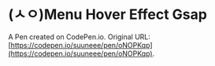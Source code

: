 # (ㅅㅇ)Menu Hover Effect Gsap

A Pen created on CodePen.io. Original URL: [https://codepen.io/suuneee/pen/oNOPKqp](https://codepen.io/suuneee/pen/oNOPKqp).

